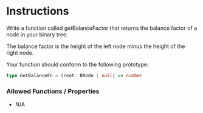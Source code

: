# Instructions

Write a function called getBalanceFactor that returns the balance factor of a node in your binary tree.

The balance factor is the height of the left node minus the height of the right node.

Your function should conform to the following prototype:

```typescript
type GetBalanceFn = (root: BNode | null) => number
```

### Allowed Functions / Properties

- N/A
